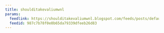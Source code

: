 ```yaml
---
title: shoulditakevaliumwnl
params:
  feedlink: https://shoulditakevaliumwnl.blogspot.com/feeds/posts/default?alt=rss
  feedid: 987c7b78f0e0b65da79339dfeeb26d83
---
```

